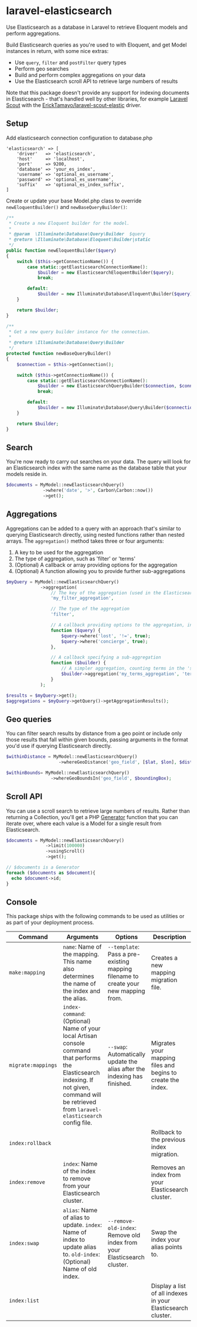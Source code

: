 # laravel-elasticsearch
Use Elasticsearch as a database in Laravel to retrieve Eloquent models and perform aggregations.

Build Elasticsearch queries as you're used to with Eloquent, and get Model instances in return, with some nice extras:
- Use `query`, `filter` and `postFilter` query types
- Perform geo searches
- Build and perform complex aggregations on your data
- Use the Elasticsearch scroll API to retrieve large numbers of results 

Note that this package doesn't provide any support for indexing documents in Elasticsearch - that's handled well by other libraries, for example [Laravel Scout](https://laravel.com/docs/master/scout) with the [ErickTamayo/laravel-scout-elastic](https://github.com/ErickTamayo/laravel-scout-elastic) driver.

## Setup
Add elasticsearch connection configuration to database.php
```
'elasticsearch' => [
    'driver'   => 'elasticsearch',
    'host'     => 'localhost',
    'port'     => 9200,
    'database' => 'your_es_index',
    'username' => 'optional_es_username',
    'password' => 'optional_es_username',
    'suffix'   => 'optional_es_index_suffix',
]
```

Create or update your base Model.php class to override `newEloquentBuilder()` and `newBaseQueryBuilder()`:

```PHP
/**
 * Create a new Eloquent builder for the model.
 *
 * @param  \Illuminate\Database\Query\Builder  $query
 * @return \Illuminate\Database\Eloquent\Builder|static
 */
public function newEloquentBuilder($query)
{
    switch ($this->getConnectionName()) {
        case static::getElasticsearchConnectionName():
            $builder = new ElasticsearchEloquentBuilder($query);
            break;

        default:
            $builder = new Illuminate\Database\Eloquent\Builder($query);
    }

    return $builder;
}

/**
 * Get a new query builder instance for the connection.
 *
 * @return \Illuminate\Database\Query\Builder
 */
protected function newBaseQueryBuilder()
{
    $connection = $this->getConnection();

    switch ($this->getConnectionName()) {
        case static::getElasticsearchConnectionName():
            $builder = new ElasticsearchQueryBuilder($connection, $connection->getQueryGrammar(), $connection->getPostProcessor());
            break;

        default:
            $builder = new Illuminate\Database\Query\Builder($connection, $connection->getPostProcessor());
    }

    return $builder;
}
```

## Search
You're now ready to carry out searches on your data. The query will look for an Elasticsearch index with the same name as the database table that your models reside in.

```PHP
$documents = MyModel::newElasticsearchQuery()
              ->where('date', '>', Carbon\Carbon::now())
              ->get();
```

## Aggregations
Aggregations can be added to a query with an approach that's similar to querying Elasticsearch directly, using nested functions rather than nested arrays. The `aggregation()` method takes three or four arguments:
1. A key to be used for the aggregation
2. The type of aggregation, such as 'filter' or 'terms'
3. (Optional) A callback or array providing options for the aggregation
4. (Optional) A function allowing you to provide further sub-aggregations 

```PHP
$myQuery = MyModel::newElasticsearchQuery()
             ->aggregation(
                 // The key of the aggregation (used in the Elasticsearch response)
                 'my_filter_aggregation',

                 // The type of the aggregation
                 'filter',

                 // A callback providing options to the aggregation, in this case adding filter criteria to a query builder
                 function ($query) {
                     $query->where('lost', '!=', true);
                     $query->where('concierge', true);
                 },

                 // A callback specifying a sub-aggregation
                 function ($builder) {
                     // A simpler aggregation, counting terms in the 'status' field
                     $builder->aggregation('my_terms_aggregation', 'terms', ['field' => 'status']);
                 }
             );

$results = $myQuery->get();
$aggregations = $myQuery->getQuery()->getAggregationResults();
```

## Geo queries
You can filter search results by distance from a geo point or include only those results that fall within given bounds, passing arguments in the format you'd use if querying Elasticsearch directly.

```PHP
$withinDistance = MyModel::newElasticsearchQuery()
                    ->whereGeoDistance('geo_field', [$lat, $lon], $distance);

$withinBounds= MyModel::newElasticsearchQuery()
                 ->whereGeoBoundsIn('geo_field', $boundingBox);
```

## Scroll API
You can use a scroll search to retrieve large numbers of results. Rather than returning a Collection, you'll get a PHP [Generator](http://php.net/manual/en/language.generators.overview.php) function that you can iterate over, where each value is a Model for a single result from Elasticsearch.

```PHP
$documents = MyModel::newElasticsearchQuery()
               ->limit(100000)
               ->usingScroll()
               ->get();

// $documents is a Generator
foreach ($documents as $document){
  echo $document->id;
}
```

<style type="text/css">
  table td {
    width: 25%;
  }
</style>

## Console
This package ships with the following commands to be used as utilities or as part of your deployment process.

| Command | Arguments | Options | Description |
| ------- | --------- | ------- | ----------- |
| `make:mapping` | `name`: Name of the mapping. This name also determines the name of the index and the alias. | `--template`: Pass a pre-existing mapping filename to create your new mapping from. | Creates a new mapping migration file. |
| `migrate:mappings` | `index-command`: (Optional) Name of your local Artisan console command that performs the Elasticsearch indexing. If not given, command will be retrieved from `laravel-elasticsearch` config file. | `--swap`: Automatically update the alias after the indexing has finished. | Migrates your mapping files and begins to create the index. |
| `index:rollback` |  |  | Rollback to the previous index migration. |
| `index:remove` | `index`: Name of the index to remove from your Elasticsearch cluster. |  | Removes an index from your Elasticsearch cluster. |
| `index:swap` | `alias`: Name of alias to update. `index`: Name of index to update alias to. `old-index`: (Optional) Name of old index. | `--remove-old-index`: Remove old index from your Elasticsearch cluster. | Swap the index your alias points to. |
| `index:list` |  |  | Display a list of all indexes in your Elasticsearch cluster. |
